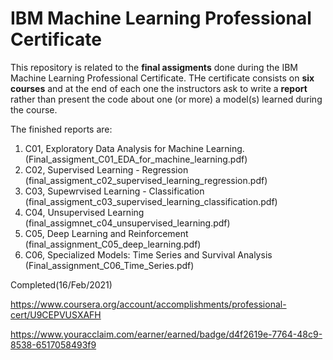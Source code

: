 # IBM Machine Learning Professional Certificate

This repository is related to the __final assigments__ done during the IBM Machine Learning Professional Certificate. 
THe certificate consists on __six courses__ and at the end of each one the instructors ask to write a __report__ rather than present the code about one (or more) a model(s) learned during the course.

The finished reports are:

 1) C01, Exploratory Data Analysis for Machine Learning. (Final_assigment_C01_EDA_for_machine_learning.pdf)
 2) C02, Supervised Learning - Regression (final_assigment_c02_supervised_learning_regression.pdf)
 3) C03, Supewrvised Learning - Classification (final_assigment_c03_supervised_learning_classification.pdf)
 4) C04, Unsupervised Learning (final_assigmnet_c04_unsupervised_learning.pdf)
 5) C05, Deep Learning and Reinforcement (final_assignment_C05_deep_learning.pdf)
 6) C06, Specialized Models: Time Series and Survival Analysis (Final_assignment_C06_Time_Series.pdf)
 
 Completed(16/Feb/2021)
 
 https://www.coursera.org/account/accomplishments/professional-cert/U9CEPVUSXAFH
 
 https://www.youracclaim.com/earner/earned/badge/d4f2619e-7764-48c9-8538-6517058493f9
